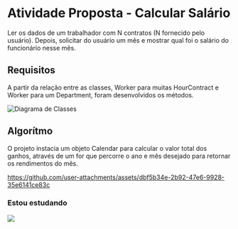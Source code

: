 # Atividade Proposta - Calcular Salário
Ler os dados de um trabalhador com N contratos (N fornecido pelo usuário). Depois, solicitar do usuário um mês e mostrar qual foi o salário do funcionário nesse mês.

## Requisitos
A partir da relação entre as classes, Worker para muitas HourContract e Worker para um Department, foram desenvolvidos os métodos.

![Diagrama de Classes](https://github.com/user-attachments/assets/e6696dd6-1590-4c3f-b226-1517f2a738b8)

## Algorítmo 
O projeto instacia um objeto Calendar para calcular o valor total dos ganhos, através de um for que percorre o ano e mês desejado para retornar os rendimentos do mês.

https://github.com/user-attachments/assets/dbf5b34e-2b92-47e6-9928-35e6141ce83c

### Estou estudando
![](https://img.shields.io/badge/Java-ED8B00?style=for-the-badge&logo=openjdk&logoColor=white) 

